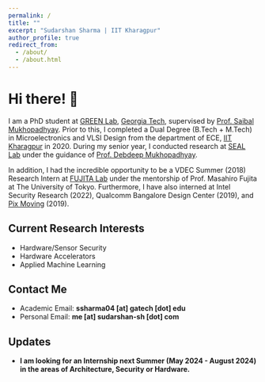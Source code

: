 ```yaml
---
permalink: /
title: ""
excerpt: "Sudarshan Sharma | IIT Kharagpur"
author_profile: true
redirect_from: 
  - /about/
  - /about.html
---
```


<!-- Hi! I am a Graduate Research Assistant at [GREEN Lab](https://greenlab.ece.gatech.edu/), [Georgia Tech](https://www.gatech.edu/) adviced by [Prof. Saibal Mukhopadhyay](https://www.ece.gatech.edu/faculty-staff-directory/saibal-mukhopadhyay). Previously, I graduated with a Dual Degree (B.Tech + M.Tech) in Microelectronics and VLSI Design from the department of Electronics and Electrical Communication Engineering, [IIT Kharagpur](https://www.iitkgp.ac.in/), India. I worked as a Student Researcher at [SEAL Lab](https://cse.iitkgp.ac.in/resgrp/seal/), Dept. of CSE, IIT Kharagpur under the guidance of [Prof. Debdeep Mukhopadhyay](https://sites.google.com/view/debdeepmukhopadhyay/home) during my senior year. I am particularly interested in the field of


# E-mail
___
**Hardware/Sensor Security, Hardware Accelerators and Applied ML**. 



# E-mail
___

Academic - **ssharma04 [at] gatech [dot] edu**

Personal - **me [at] sudarshan-sh [dot] com**


# Updates

___

* **January 2021**
	* I joined [GREEN Lab](https://greenlab.ece.gatech.edu/) Georgia Tech.

* **Decemeber 2020**
	* Paper titled *"Compact and Secure Discrete Gaussian Sampler based on HW/SW Co-design"* published at [ASIANHOST '20](http://asianhost.org/2020/).

* **July 2020**
	* I graduated from IIT Kharagpur with B.Tech in Electronics and Electrical Communication Engineering, M.Tech in Microelectronics and VLSI Design and Minor in Computer Science and Engineering.
	* I was awarded the Institute Order of Merit for illustrious performance in the field of Technology during my stay at IIT Kharagpur.


 -->


# Hi there! 👋

I am a PhD student at [GREEN Lab](https://greenlab.ece.gatech.edu/), [Georgia Tech](https://www.gatech.edu/), supervised by [Prof. Saibal Mukhopadhyay](https://www.ece.gatech.edu/faculty-staff-directory/saibal-mukhopadhyay). Prior to this, I completed a Dual Degree (B.Tech + M.Tech) in Microelectronics and VLSI Design from the department of ECE, [IIT Kharagpur](https://www.iitkgp.ac.in/) in 2020. During my senior year, I conducted research at [SEAL Lab](https://cse.iitkgp.ac.in/resgrp/seal/) under the guidance of [Prof. Debdeep Mukhopadhyay](https://sites.google.com/view/debdeepmukhopadhyay/home). 

In addition, I had the incredible opportunity to be a VDEC Summer (2018) Research Intern at [FUJITA Lab](https://www.cad.t.u-tokyo.ac.jp/en/) under the mentorship of Prof. Masahiro Fujita at The University of Tokyo. Furthermore, I have also interned at Intel Security Research (2022), Qualcomm Bangalore Design Center (2019), and [Pix Moving](https://www.pixmoving.com/) (2019).


## Current Research Interests
- Hardware/Sensor Security
- Hardware Accelerators
- Applied Machine Learning

## Contact Me
- Academic Email: **ssharma04 [at] gatech [dot] edu**
- Personal Email: **me [at] sudarshan-sh [dot] com**

## Updates
- **I am looking for an Internship next Summer (May 2024 - August 2024) in the areas of Architecture, Security or Hardware.**

<!-- ## Updates

* **January 2021**
  - Joined [GREEN Lab](https://greenlab.ece.gatech.edu/) at Georgia Tech.

* **December 2020**
  - Published paper titled "Compact and Secure Discrete Gaussian Sampler based on HW/SW Co-design" at [ASIANHOST '20](http://asianhost.org/2020/).

* **July 2020**
  - Graduated from IIT Kharagpur with B.Tech in Electronics and Electrical Communication Engineering, M.Tech in Microelectronics and VLSI Design, and a Minor in Computer Science and Engineering.
  - Awarded the Institute Order of Merit for illustrious performance in the field of Technology during my stay at IIT Kharagpur. -->

